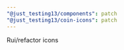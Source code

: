 ```yaml
---
"@just_testing13/components": patch
"@just_testing13/coin-icons": patch
---
```


Rui/refactor icons
